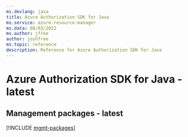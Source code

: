 ```yaml
---
ms.devlang: java
title: Azure Authorization SDK for Java
ms.service: azure-resource-manager
ms.data: 08/03/2022
ms.author: jfree
author: joshfree
ms.topic: reference
description: Reference for Azure Authorization SDK for Java
---
```

# Azure Authorization SDK for Java - latest

## Management packages - latest
[!INCLUDE [mgmt-packages](authorization-mgmt-index.md)]
